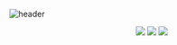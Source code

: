 ![header](https://capsule-render.vercel.app/api?type=waving&color=auto&height=300&section=header&text=Modeling&fontSize=90&animation=fadeIn&fontAlignY=38&desc=프로젝트에%20사용된%20모델에%20관하여%20다룹니다!&descAlignY=51&descAlign=62)


 <div align=center> <img src="https://img.shields.io/badge/python-3776AB?style=flat&logo=Python&logoColor=white"/> <img src="https://img.shields.io/badge/pytorch-EE4C2C?style=flat&logo=PyTorch&logoColor=white"/> <img src="https://img.shields.io/badge/docker-2496ED?style=flat&logo=Docker&logoColor=white"/> </div>
